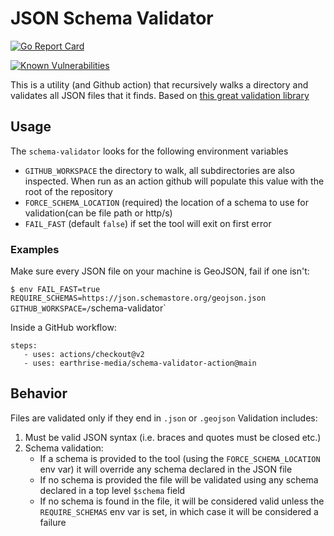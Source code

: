 # JSON Schema Validator

[![Go Report Card](https://goreportcard.com/badge/github.com/earthrise-media/schema-validator-action)](https://goreportcard.com/report/github.com/earthrise-media/schema-validator-action)

[![Known Vulnerabilities](https://snyk.io/test/github/earthrise-media/schema-validator-action/badge.svg)](https://snyk.io/test/github/earthrise-media/schema-validator-action)

This is a utility (and Github action) that recursively walks a directory and validates all JSON files that it finds.
Based on [this great validation library](github.com/santhosh-tekuri/jsonschema)


## Usage 

The `schema-validator` looks for the following environment variables

- `GITHUB_WORKSPACE` the directory to walk, all subdirectories are also inspected. 
When run as an action github will populate this value with the root of the repository  
- `FORCE_SCHEMA_LOCATION` (required) the location of a schema to use for validation(can be file path or http/s) 
- `FAIL_FAST` (default `false`) if set the tool will exit on first error 



### Examples 

Make sure every JSON file on your machine is GeoJSON, fail if one isn't:

`$ env FAIL_FAST=true REQUIRE_SCHEMAS=https://json.schemastore.org/geojson.json GITHUB_WORKSPACE=/`schema-validator`

Inside a GitHub workflow:
```
steps:
   - uses: actions/checkout@v2
   - uses: earthrise-media/schema-validator-action@main
```

## Behavior

Files are validated only if they end in `.json` or `.geojson`
Validation includes:
1. Must be valid JSON syntax (i.e. braces and quotes must be closed etc.)
2. Schema validation:
   - If a schema is provided to the tool (using the `FORCE_SCHEMA_LOCATION` env var) it will override any schema declared in the JSON file
   - If no schema is provided the file will be validated using any schema declared in a top level `$schema` field
   - If no schema is found in the file, it will be considered valid unless the `REQUIRE_SCHEMAS` env var is set, in which case it will be considered a failure